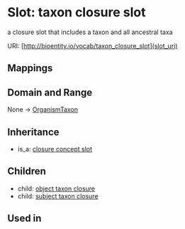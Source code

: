 # Slot: taxon closure slot


a closure slot that includes a taxon and all ancestral taxa

URI: [http://bioentity.io/vocab/taxon_closure_slot](slot_uri)
## Mappings

## Domain and Range

None -> [OrganismTaxon](OrganismTaxon.md)
## Inheritance

 *  is_a: [closure concept slot](closure_concept_slot.md)
## Children

 *  child: [object taxon closure](object_taxon_closure.md)
 *  child: [subject taxon closure](subject_taxon_closure.md)
## Used in

